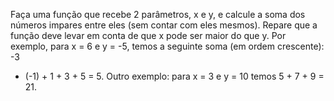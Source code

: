 Faça uma função que recebe 2 parâmetros, x e y, e calcule a soma dos números impares entre
eles (sem contar com eles mesmos). Repare que a função deve levar em conta de que x pode ser
maior do que y. Por exemplo, para x = 6 e y = -5, temos a seguinte soma (em ordem crescente): -3
+ (-1) + 1 + 3 + 5 = 5. Outro exemplo: para x = 3 e y = 10 temos 5 + 7 + 9 = 21.